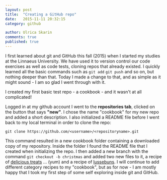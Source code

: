 ```yaml
---
layout: post
title:  "Creating a GitHub repo"
date:   2015-11-11 20:32:15
category: github

author: Ulrica Skarin
comments: true
published: true
---
```

I first learned about git and GitHub this fall (2015) when I started my studies at the Linnaeus University. We have
used it to version control our code exercises as well as code tests, cloning repos that already existed. I quickly
learned all the basic commands such as ```git add``` ```git push``` and so on, but nothing deeper than that.
Today I made a change to that, and as simple as it might sound - I am so glad I went through with it.

I created my first basic test repo - a cookbook - and it wasn't at all complicated!

Logged in at my github account I went to the **repositories tab**, clicked on the button that says **"new"**. I chose the name
"cookbook" for my new repo and added a short description. I also initialized a README file before I went back to my
local terminal in order to clone the repo:

 ```git clone https://github.com/<username>/<repositoryname>.git```

This command resulted in a new cookbook folder containing a downloaded copy of my repository. Inside the folder I found
the README file that I created when initializing the repo. I then added a new branch with the command ```git checkout -b christmas```
and added two new files to it, a recipe of [delicious treats][delicious treats] ... (yum) and a recipe of [lussebuns][lussebuns]. I will continue to
add different category recipes to my "cookbook", but as for now - I am mostly happy that I took my first step of some
self exploring inside git and GitHub.

[delicious treats]:https://github.com/ulricaskarin/cookbook/blob/Christmas/Delicious-Treats.md
[lussebuns]:https://github.com/ulricaskarin/cookbook/blob/Christmas/Lussebuns.md
